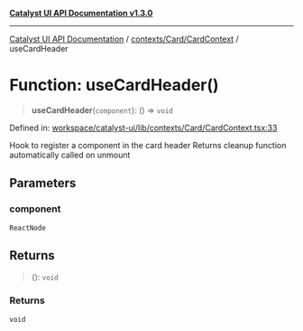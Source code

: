[**Catalyst UI API Documentation v1.3.0**](../../../../README.md)

---

[Catalyst UI API Documentation](../../../../README.md) / [contexts/Card/CardContext](../README.md) / useCardHeader

# Function: useCardHeader()

> **useCardHeader**(`component`): () => `void`

Defined in: [workspace/catalyst-ui/lib/contexts/Card/CardContext.tsx:33](https://github.com/TheBranchDriftCatalyst/catalyst-ui/blob/main/lib/contexts/Card/CardContext.tsx#L33)

Hook to register a component in the card header
Returns cleanup function automatically called on unmount

## Parameters

### component

`ReactNode`

## Returns

> (): `void`

### Returns

`void`
